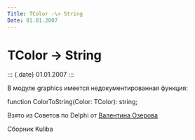 ```yaml
---
Title: TColor -\> String
Date: 01.01.2007
---
```



TColor -\> String
================

::: {.date}
01.01.2007
:::

В модуле graphics имеется недокументированная функция:

function ColorToString(Color: TColor): string;

Взято из Советов по Delphi от [Валентина
Озерова](mailto:mailto:webmaster@webinspector.com)

Сборник Kuliba
